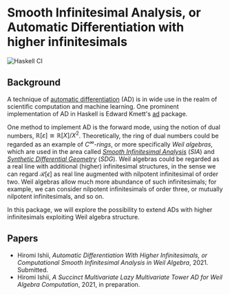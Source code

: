 # Smooth Infinitesimal Analysis, or Automatic Differentiation with higher infinitesimals
  ![Haskell CI](https://github.com/konn/smooth/workflows/Haskell%20CI/badge.svg)

## Background
A technique of [automatic differentiation][ad wiki] (AD) is in wide use in the realm of scientific computation and machine learning.
One prominent implementation of AD in Haskell is Edward Kmett's [ad][ad] package.

One method to implement AD is the forward mode, using the notion of dual numbers, $\mathbb{R}[\varepsilon] \cong \mathbb{R}[X]/X^2$.
Theoretically, the ring of dual numbers could be regarded as an example of *$C^\infty$-rings*, or more specifically *Weil algebras*, which are used in the area called *[Smooth Infinitesimal Analysis][SIA]* (*SIA*) and *[Synthetic Differential Geometry][SDG]* (*SDG*).
Weil algebras could be regarded as a real line with additional (higher) infinitesimal structures, in the sense we can regard $\mathcal{R}[\epsilon]$ as real line augmented with nilpotent infinitesimal of order two.
Weil algebras allow much more abundance of such infinitesimals; for example, we can consider nilpotent infinitesimals of order three, or mutually nilpotent infinitesimals, and so on.

In this package, we will explore the possibility to extend ADs with higher infinitesimals exploiting Weil algebra structure.

[ad wiki]: https://en.wikipedia.org/wiki/Automatic_differentiation
[ad]: https://hackage.haskell.org/package/ad
[SIA]: https://en.wikipedia.org/wiki/Smooth_infinitesimal_analysis
[SDG]: https://ncatlab.org/nlab/show/synthetic+differential+geometry

## Papers
* Hiromi Ishii, _Automatic Differentiation With Higher Infinitesimals, or Computational Smooth Infinitesimal Analysis in Weil Algebra_, 2021. Submitted.
* Hiromi Ishii, _A Succinct Multivariate Lazy Multivariate Tower AD for Weil Algebra Computation_, 2021, in preparation.
